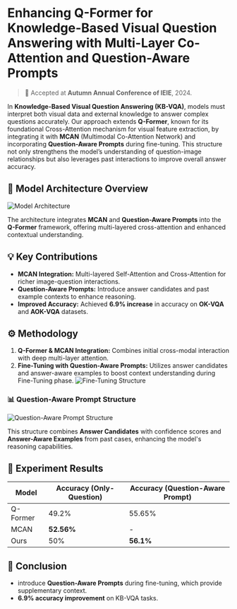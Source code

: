 # Enhancing Q-Former for Knowledge-Based Visual Question Answering with Multi-Layer Co-Attention and Question-Aware Prompts
> 📣 Accepted at **Autumn Annual Conference of IEIE**, 2024.

In **Knowledge-Based Visual Question Answering (KB-VQA)**, models must interpret both visual data and external knowledge to answer complex questions accurately. Our approach extends **Q-Former**, known for its foundational Cross-Attention mechanism for visual feature extraction, by integrating it with **MCAN** (Multimodal Co-Attention Network) and incorporating **Question-Aware Prompts** during fine-tuning. This structure not only strengthens the model’s understanding of question-image relationships but also leverages past interactions to improve overall answer accuracy.

## 🧠 Model Architecture Overview

![Model Architecture](https://github.com/user-attachments/assets/f3f6f41f-1ac4-43b8-b4d7-f99369a655ea)

The architecture integrates **MCAN** and **Question-Aware Prompts** into the **Q-Former** framework, offering multi-layered cross-attention and enhanced contextual understanding.

## 💡 Key Contributions
- **MCAN Integration:** Multi-layered Self-Attention and Cross-Attention for richer image-question interactions.
- **Question-Aware Prompts:** Introduce answer candidates and past example contexts to enhance reasoning.
- **Improved Accuracy:** Achieved **6.9% increase** in accuracy on **OK-VQA** and **AOK-VQA** datasets.

## ⚙️ Methodology
1. **Q-Former & MCAN Integration:** Combines initial cross-modal interaction with deep multi-layer attention.
2. **Fine-Tuning with Question-Aware Prompts:** Utilizes answer candidates and answer-aware examples to boost context understanding during Fine-Tuning phase.
![Fine-Tuning Structure](imgs/model_finetuning.png)

### 📊 Question-Aware Prompt Structure

![Question-Aware Prompt Structure](https://github.com/user-attachments/assets/53953d81-aa90-48cf-83c7-257e7d3eed87)

This structure combines **Answer Candidates** with confidence scores and **Answer-Aware Examples** from past cases, enhancing the model's reasoning capabilities.

## 🚀 Experiment Results
| Model           | Accuracy (Only-Question) | Accuracy (Question-Aware Prompt) |
|-----------------|--------------------------|----------------------------------|
| Q-Former        | 49.2%                     | 55.65%                          |
| MCAN            | **52.56%**                | -                                |
| Ours            | 50%                       | **56.1%**                        |

## 🎯 Conclusion
- introduce **Question-Aware Prompts** during fine-tuning, which provide supplementary context.
- **6.9% accuracy improvement** on KB-VQA tasks.



